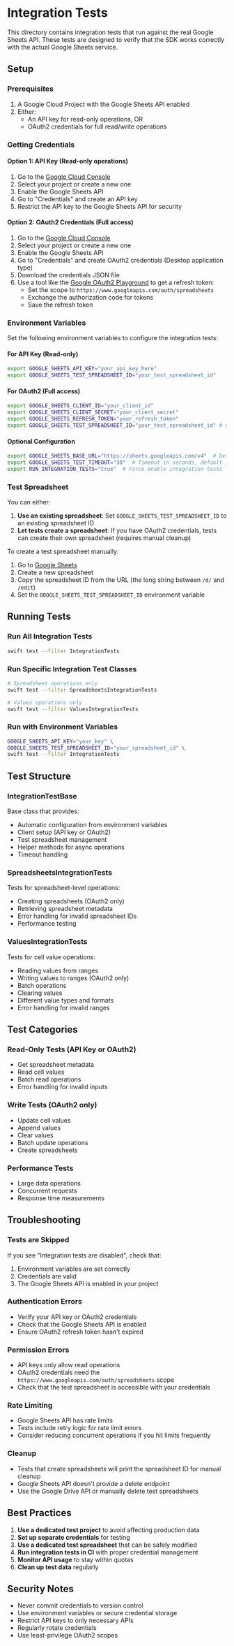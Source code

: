 # Integration Tests

This directory contains integration tests that run against the real Google Sheets API. These tests are designed to verify that the SDK works correctly with the actual Google Sheets service.

## Setup

### Prerequisites

1. A Google Cloud Project with the Google Sheets API enabled
2. Either:
   - An API key for read-only operations, OR
   - OAuth2 credentials for full read/write operations

### Getting Credentials

#### Option 1: API Key (Read-only operations)

1. Go to the [Google Cloud Console](https://console.cloud.google.com/)
2. Select your project or create a new one
3. Enable the Google Sheets API
4. Go to "Credentials" and create an API key
5. Restrict the API key to the Google Sheets API for security

#### Option 2: OAuth2 Credentials (Full access)

1. Go to the [Google Cloud Console](https://console.cloud.google.com/)
2. Select your project or create a new one
3. Enable the Google Sheets API
4. Go to "Credentials" and create OAuth2 credentials (Desktop application type)
5. Download the credentials JSON file
6. Use a tool like the [Google OAuth2 Playground](https://developers.google.com/oauthplayground/) to get a refresh token:
   - Set the scope to `https://www.googleapis.com/auth/spreadsheets`
   - Exchange the authorization code for tokens
   - Save the refresh token

### Environment Variables

Set the following environment variables to configure the integration tests:

#### For API Key (Read-only)
```bash
export GOOGLE_SHEETS_API_KEY="your_api_key_here"
export GOOGLE_SHEETS_TEST_SPREADSHEET_ID="your_test_spreadsheet_id"
```

#### For OAuth2 (Full access)
```bash
export GOOGLE_SHEETS_CLIENT_ID="your_client_id"
export GOOGLE_SHEETS_CLIENT_SECRET="your_client_secret"
export GOOGLE_SHEETS_REFRESH_TOKEN="your_refresh_token"
export GOOGLE_SHEETS_TEST_SPREADSHEET_ID="your_test_spreadsheet_id" # Optional
```

#### Optional Configuration
```bash
export GOOGLE_SHEETS_BASE_URL="https://sheets.googleapis.com/v4"  # Default
export GOOGLE_SHEETS_TEST_TIMEOUT="30"  # Timeout in seconds, default is 30
export RUN_INTEGRATION_TESTS="true"  # Force enable integration tests
```

### Test Spreadsheet

You can either:

1. **Use an existing spreadsheet**: Set `GOOGLE_SHEETS_TEST_SPREADSHEET_ID` to an existing spreadsheet ID
2. **Let tests create a spreadsheet**: If you have OAuth2 credentials, tests can create their own spreadsheet (requires manual cleanup)

To create a test spreadsheet manually:
1. Go to [Google Sheets](https://sheets.google.com/)
2. Create a new spreadsheet
3. Copy the spreadsheet ID from the URL (the long string between `/d/` and `/edit`)
4. Set the `GOOGLE_SHEETS_TEST_SPREADSHEET_ID` environment variable

## Running Tests

### Run All Integration Tests
```bash
swift test --filter IntegrationTests
```

### Run Specific Integration Test Classes
```bash
# Spreadsheet operations only
swift test --filter SpreadsheetsIntegrationTests

# Values operations only  
swift test --filter ValuesIntegrationTests
```

### Run with Environment Variables
```bash
GOOGLE_SHEETS_API_KEY="your_key" \
GOOGLE_SHEETS_TEST_SPREADSHEET_ID="your_spreadsheet_id" \
swift test --filter IntegrationTests
```

## Test Structure

### IntegrationTestBase
Base class that provides:
- Automatic configuration from environment variables
- Client setup (API key or OAuth2)
- Test spreadsheet management
- Helper methods for async operations
- Timeout handling

### SpreadsheetsIntegrationTests
Tests for spreadsheet-level operations:
- Creating spreadsheets (OAuth2 only)
- Retrieving spreadsheet metadata
- Error handling for invalid spreadsheet IDs
- Performance testing

### ValuesIntegrationTests  
Tests for cell value operations:
- Reading values from ranges
- Writing values to ranges (OAuth2 only)
- Batch operations
- Clearing values
- Different value types and formats
- Error handling for invalid ranges

## Test Categories

### Read-Only Tests (API Key or OAuth2)
- Get spreadsheet metadata
- Read cell values
- Batch read operations
- Error handling for invalid inputs

### Write Tests (OAuth2 only)
- Update cell values
- Append values
- Clear values
- Batch update operations
- Create spreadsheets

### Performance Tests
- Large data operations
- Concurrent requests
- Response time measurements

## Troubleshooting

### Tests are Skipped
If you see "Integration tests are disabled", check that:
1. Environment variables are set correctly
2. Credentials are valid
3. The Google Sheets API is enabled in your project

### Authentication Errors
- Verify your API key or OAuth2 credentials
- Check that the Google Sheets API is enabled
- Ensure OAuth2 refresh token hasn't expired

### Permission Errors
- API keys only allow read operations
- OAuth2 credentials need the `https://www.googleapis.com/auth/spreadsheets` scope
- Check that the test spreadsheet is accessible with your credentials

### Rate Limiting
- Google Sheets API has rate limits
- Tests include retry logic for rate limit errors
- Consider reducing concurrent operations if you hit limits frequently

### Cleanup
- Tests that create spreadsheets will print the spreadsheet ID for manual cleanup
- Google Sheets API doesn't provide a delete endpoint
- Use the Google Drive API or manually delete test spreadsheets

## Best Practices

1. **Use a dedicated test project** to avoid affecting production data
2. **Set up separate credentials** for testing
3. **Use a dedicated test spreadsheet** that can be safely modified
4. **Run integration tests in CI** with proper credential management
5. **Monitor API usage** to stay within quotas
6. **Clean up test data** regularly

## Security Notes

- Never commit credentials to version control
- Use environment variables or secure credential storage
- Restrict API keys to only necessary APIs
- Regularly rotate credentials
- Use least-privilege OAuth2 scopes